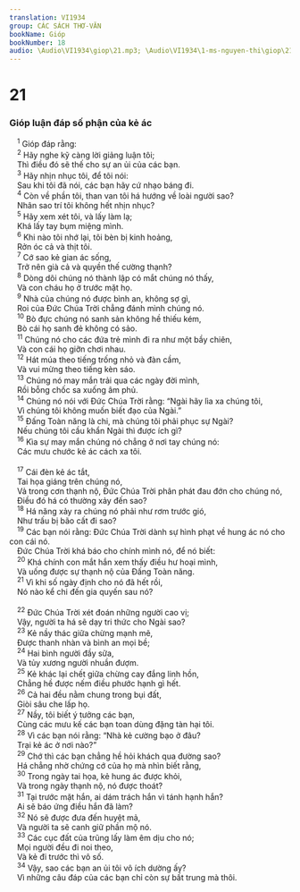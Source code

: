 ```yaml
---
translation: VI1934
group: CÁC SÁCH THƠ-VĂN
bookName: Gióp 
bookNumber: 18
audio: \Audio\VI1934\giop\21.mp3; \Audio\VI1934\1-ms-nguyen-thi\giop\21.mp3
---
```


<div class="title"><h1>21</h1><h3>Gióp luận đáp số phận của kẻ ác</h3></div>
<span class="verse giop_21_1"> <sup>1</sup> Gióp đáp rằng: <br/></span>
<span class="verse giop_21_2"> <sup>2</sup> Hãy nghe kỹ càng lời giảng luận tôi; <br/> Thì điều đó sẽ thế cho sự an ủi của các bạn. <br/></span>
<span class="verse giop_21_3"> <sup>3</sup> Hãy nhịn nhục tôi, để tôi nói: <br/> Sau khi tôi đã nói, các bạn hãy cứ nhạo báng đi. <br/></span>
<span class="verse giop_21_4"> <sup>4</sup> Còn về phần tôi, than van tôi há hướng về loài người sao? <br/> Nhân sao trí tôi không hết nhịn nhục? <br/></span>
<span class="verse giop_21_5"> <sup>5</sup> Hãy xem xét tôi, và lấy làm lạ; <br/> Khá lấy tay bụm miệng mình. <br/></span>
<span class="verse giop_21_6"> <sup>6</sup> Khi nào tôi nhớ lại, tôi bèn bị kinh hoảng, <br/> Rởn óc cả và thịt tôi. <br/></span>
<span class="verse giop_21_7"> <sup>7</sup> Cớ sao kẻ gian ác sống, <br/> Trở nên già cả và quyền thế cường thạnh? <br/></span>
<span class="verse giop_21_8"> <sup>8</sup> Dòng dõi chúng nó thành lập có mắt chúng nó thấy, <br/> Và con cháu họ ở trước mặt họ. <br/></span>
<span class="verse giop_21_9"> <sup>9</sup> Nhà của chúng nó được bình an, không sợ gì, <br/> Roi của Đức Chúa Trời chẳng đánh mình chúng nó. <br/></span>
<span class="verse giop_21_10"> <sup>10</sup> Bò đực chúng nó sanh sản không hề thiếu kém, <br/> Bò cái họ sanh đẻ không có sảo. <br/></span>
<span class="verse giop_21_11"> <sup>11</sup> Chúng nó cho các đứa trẻ mình đi ra như một bầy chiên, <br/> Và con cái họ giỡn chơi nhau. <br/></span>
<span class="verse giop_21_12"> <sup>12</sup> Hát múa theo tiếng trống nhỏ và đàn cầm, <br/> Và vui mừng theo tiếng kèn sáo. <br/></span>
<span class="verse giop_21_13"> <sup>13</sup> Chúng nó may mắn trải qua các ngày đời mình, <br/> Rồi bỗng chốc sa xuống âm phủ. <br/></span>
<span class="verse giop_21_14"> <sup>14</sup> Chúng nó nói với Đức Chúa Trời rằng: “Ngài hãy lìa xa chúng tôi, <br/> Vì chúng tôi không muốn biết đạo của Ngài.” <br/></span>
<span class="verse giop_21_15"> <sup>15</sup> Đấng Toàn năng là chi, mà chúng tôi phải phục sự Ngài? <br/> Nếu chúng tôi cầu khẩn Ngài thì được ích gì? <br/></span>
<span class="verse giop_21_16"> <sup>16</sup> Kìa sự may mắn chúng nó chẳng ở nơi tay chúng nó: <br/> Các mưu chước kẻ ác cách xa tôi. <br/> <br/></span>
<span class="verse giop_21_17"> <sup>17</sup> Cái đèn kẻ ác tắt, <br/> Tai họa giáng trên chúng nó, <br/> Vả trong cơn thạnh nộ, Đức Chúa Trời phân phát đau đớn cho chúng nó, <br/> Điều đó há có thường xảy đến sao? <br/></span>
<span class="verse giop_21_18"> <sup>18</sup> Há năng xảy ra chúng nó phải như rơm trước gió, <br/> Như trấu bị bão cất đi sao? <br/></span>
<span class="verse giop_21_19"> <sup>19</sup> Các bạn nói rằng: Đức Chúa Trời dành sự hình phạt về hung ác nó cho con cái nó. <br/> Đức Chúa Trời khá báo cho chính mình nó, để nó biết: <br/></span>
<span class="verse giop_21_20"> <sup>20</sup> Khá chính con mắt hắn xem thấy điều hư hoại mình, <br/> Và uống được sự thạnh nộ của Đấng Toàn năng. <br/></span>
<span class="verse giop_21_21"> <sup>21</sup> Vì khi số ngày định cho nó đã hết rồi, <br/> Nó nào kể chi đến gia quyến sau nó? <br/> <br/></span>
<span class="verse giop_21_22"> <sup>22</sup> Đức Chúa Trời xét đoán những người cao vị; <br/> Vậy, người ta há sẽ dạy tri thức cho Ngài sao? <br/></span>
<span class="verse giop_21_23"> <sup>23</sup> Kẻ nầy thác giữa chừng mạnh mẽ, <br/> Được thanh nhàn và bình an mọi bề; <br/></span>
<span class="verse giop_21_24"> <sup>24</sup> Hai bình người đầy sữa, <br/> Và tủy xương người nhuần đượm. <br/></span>
<span class="verse giop_21_25"> <sup>25</sup> Kẻ khác lại chết giữa chừng cay đắng linh hồn, <br/> Chẳng hề được nếm điều phước hạnh gì hết. <br/></span>
<span class="verse giop_21_26"> <sup>26</sup> Cả hai đều nằm chung trong bụi đất, <br/> Giòi sâu che lấp họ. <br/></span>
<span class="verse giop_21_27"> <sup>27</sup> Nầy, tôi biết ý tưởng các bạn, <br/> Cùng các mưu kế các bạn toan dùng đặng tàn hại tôi. <br/></span>
<span class="verse giop_21_28"> <sup>28</sup> Vì các bạn nói rằng: “Nhà kẻ cường bạo ở đâu? <br/> Trại kẻ ác ở nơi nào?” <br/></span>
<span class="verse giop_21_29"> <sup>29</sup> Chớ thì các bạn chẳng hề hỏi khách qua đường sao? <br/> Há chẳng nhờ chứng cớ của họ mà nhìn biết rằng, <br/></span>
<span class="verse giop_21_30"> <sup>30</sup> Trong ngày tai họa, kẻ hung ác được khỏi, <br/> Và trong ngày thạnh nộ, nó được thoát? <br/></span>
<span class="verse giop_21_31"> <sup>31</sup> Tại trước mặt hắn, ai dám trách hắn vì tánh hạnh hắn? <br/> Ai sẽ báo ứng điều hắn đã làm? <br/></span>
<span class="verse giop_21_32"> <sup>32</sup> Nó sẽ được đưa đến huyệt mả, <br/> Và người ta sẽ canh giữ phần mộ nó. <br/></span>
<span class="verse giop_21_33"> <sup>33</sup> Các cục đất của trũng lấy làm êm dịu cho nó; <br/> Mọi người đều đi noi theo, <br/> Và kẻ đi trước thì vô số. <br/></span>
<span class="verse giop_21_34"> <sup>34</sup> Vậy, sao các bạn an ủi tôi vô ích dường ấy? <br/> Vì những câu đáp của các bạn chỉ còn sự bất trung mà thôi. <br/></span>

